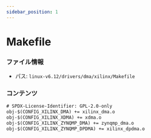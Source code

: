 ```yaml
---
sidebar_position: 1
---
```

# Makefile

### ファイル情報

- パス: `linux-v6.12/drivers/dma/xilinx/Makefile`

### コンテンツ

```txt
# SPDX-License-Identifier: GPL-2.0-only
obj-$(CONFIG_XILINX_DMA) += xilinx_dma.o
obj-$(CONFIG_XILINX_XDMA) += xdma.o
obj-$(CONFIG_XILINX_ZYNQMP_DMA) += zynqmp_dma.o
obj-$(CONFIG_XILINX_ZYNQMP_DPDMA) += xilinx_dpdma.o

```
